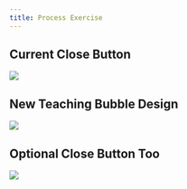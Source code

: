 ```yaml
---
title: Process Exercise
---
```


## Current Close Button

<img src="/img/current_callout.png">

## New Teaching Bubble Design

<img src="/img/new_callout.png">

## Optional Close Button Too

<img src="/img/callout_closebutton.png">